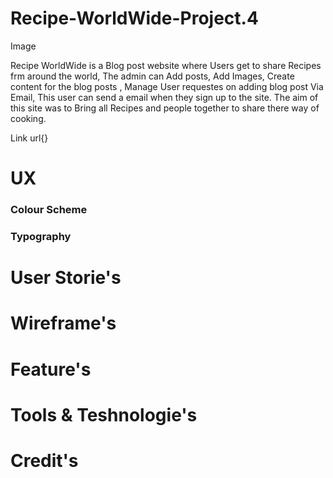 # Recipe-WorldWide-Project.4
Image


Recipe WorldWide is a Blog post website where Users get to share Recipes frm around the world, The admin can Add posts, Add Images, Create content for the blog posts , Manage User requestes on adding blog post Via Email, This user can send a email when they sign up to the site. 
The aim of this site was to Bring all Recipes and people together to share there way of cooking.

Link url{}

# UX


### Colour Scheme 

### Typography




# User Storie's








# Wireframe's






# Feature's





# Tools & Teshnologie's





# Credit's


